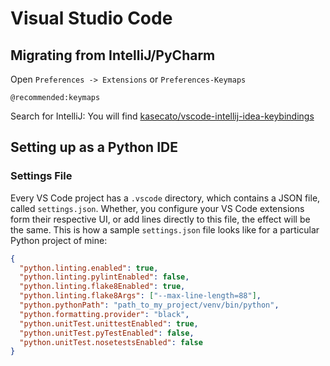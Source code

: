 # Visual Studio Code
## Migrating from IntelliJ/PyCharm

Open `Preferences -> Extensions` or `Preferences-Keymaps`

```
@recommended:keymaps 
```
Search for IntelliJ: You will find [kasecato/vscode-intellij-idea-keybindings](https://github.com/kasecato/vscode-intellij-idea-keybindings)

## Setting up as a Python IDE
### Settings File
Every VS Code project has a `.vscode` directory, which contains a JSON file, called `settings.json`. Whether, you configure your VS Code extensions form their respective UI, or add lines directly to this file, the effect will be the same. This is how a sample `settings.json` file looks like for a particular Python project of mine:

``` json
{
  "python.linting.enabled": true,
  "python.linting.pylintEnabled": false,
  "python.linting.flake8Enabled": true,
  "python.linting.flake8Args": ["--max-line-length=88"],
  "python.pythonPath": "path_to_my_project/venv/bin/python",
  "python.formatting.provider": "black",
  "python.unitTest.unittestEnabled": true,
  "python.unitTest.pyTestEnabled": false,
  "python.unitTest.nosetestsEnabled": false
}
```
